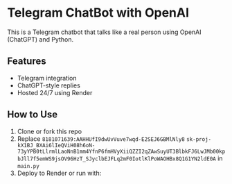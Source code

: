 # Telegram ChatBot with OpenAI

This is a Telegram chatbot that talks like a real person using OpenAI (ChatGPT) and Python.

## Features
- Telegram integration
- ChatGPT-style replies
- Hosted 24/7 using Render

## How to Use
1. Clone or fork this repo
2. Replace `8181071639:AAHHUfI9dwUvVuve7wqd-E2SEJ6GBMlNly8` `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` in `main.py`
3. Deploy to Render or run with: